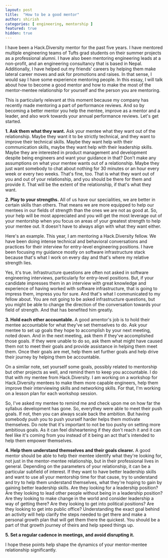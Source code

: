 ```yaml
---
layout: post
title:  "How to be a good mentor"
author: shirish
categories: [ engineering, mentorship ]
featured: true
hidden: true
---
```


I have been a Hack.Diversity mentor for the past five years. I have mentored multiple engineering teams of Tufts grad students on their summer projects as a professional alumni. I have also been mentoring engineering leads at a non-profit, and an engineering consultancy that is based in Nepal. Additionally, I have helped out my friends' careers by helping them make lateral career moves and ask for promotions and raises. In that sense, I would say I have some experience mentoring people. In this essay, I will talk about how to become a good mentor and how to make the most of the mentor-mentee relationship for yourself and the person you are mentoring.

This is particularly relevant at this moment because my company has recently made mentoring a part of performance reviews. And so by becoming a better mentor you help the mentee, improve as a mentor and a leader, and also work towards your annual performance reviews. Let's get started.

**1. Ask them what they want.** Ask your mentee what they want out of the relationship. Maybe they want it to be strictly technical, and they want to improve their technical skills. Maybe they want help with their communication skills, maybe they want help with their leadership skills. Maybe they are interested in product management and development despite being engineers and want your guidance in that? Don't make any assumptions on what your mentee wants out of a relationship. Maybe they just want somebody to chat about nothing for 30 minutes or an hour every week or every two weeks. That's fine, too. That is what they want out of you and out of your relationship, and you should be there for them and provide it. That will be the extent of the relationship, if that's what they want.

**2. Play to your strengths.** All of us have our specialities, we are better in certain skills than others. That means we are more equipped to help our mentees in our fields of strength than the ones we are not as good at. So, your help will be most appreciated and you will get the most leverage out of your mentorship when you focus on areas of your greatest strength to help your mentee out. It doesn't have to always align with what they want either.

Here's an example. This year, I am mentoring a Hack.Diversity fellow. We have been doing intense technical and behavioral conversations and practices for their interview for entry-level engineering positions. I have been focusing my guidance mostly on software infrastructure stack because that's what I work on every day and that's where my relative strength lies.

Yes, it's true. Infrastructure questions are often not asked in software engineering interviews, particularly for entry-level positions. But, if your candidate impresses them in an interview with great knowledge and experience of having worked with software infrastructure, that is going to impress them, impress you for sure. And that's what I communicated to my fellow about. You are not going to be asked infrastructure questions, but you might be able to change the direction of the conversation towards your field of strength. And that has benefited him greatly.

**3. Hold each other accountable.** A good amentor's job is to hold their mentee accountable for what they've set themselves to do. Ask your mentee to set up goals they hope to accomplish by your next meeting, noted down. And in the next meeting, ask them if they've accomplished those goals. If they were unable to do so, ask them what might have caused them not to meet their goals and provide assistance in helping them meet them. Once their goals are met, help them set further goals and help drive their journey by helping them be accountable.

On a similar note, set yourself some goals, possibly related to mentorship but other projects as well, and remind them to keep you accountable. I do that with my mentee from Hack.Diversity. I am working on a workshop for Hack.Diversity mentees to make them more capable engineers, help them improve their interviewing skills and networking skills. For that, I'm working on a lesson plan for each workshop session.

So, I've asked my mentee to remind me and check upon me on how far the syllabus development has gone. So, everythey were able to meet their push goals. If not, then you can always scale back the ambition. But having somebody push you to push yourself harder helps them motivate themselves. Do note that it's important to not be too pushy on setting more ambitious goals. As it can feel disheartening if they don't reach it and it can feel like it's coming from you instead of it being an act that's intended to help them empower themselves.

**4. Help them understand themselves and their goals clearer.** A good mentor should be able to help their mentee identify what they're looking for, not just in the mentor-mentee relationship, but in their professional lives in general. Depending on the parameters of your relationship, it can be a particular subfield of interest. If they want to have better leadership skills and want to use all your mentorship time for that cause, try to understand and try to help them understand themselves, what they're hoping to gain by gaining better leadership skills. Are they looking for a leadership position? Are they looking to lead other people without being in a leadership position? Are they looking to make change in the world and consider leadership a way of getting there? Are they looking to get into political positions? Are they looking to get into public office? Understanding the exact goal behind an activity will help clarify the steps needed to get there and make a personal growth plan that will get them there the quickest. You should be a part of that growth journey of theirs and help speed things up.

**5. Set a regular cadence in meetings, and avoid disrupting it.**

I hope these points help shape the dynamics of your mentor-mentee relationship significantly.